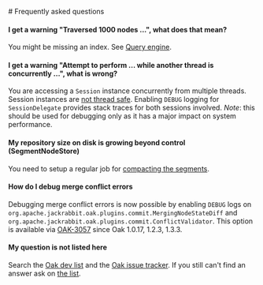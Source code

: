 <!--
   Licensed to the Apache Software Foundation (ASF) under one or more
   contributor license agreements.  See the NOTICE file distributed with
   this work for additional information regarding copyright ownership.
   The ASF licenses this file to You under the Apache License, Version 2.0
   (the "License"); you may not use this file except in compliance with
   the License.  You may obtain a copy of the License at

       http://www.apache.org/licenses/LICENSE-2.0

   Unless required by applicable law or agreed to in writing, software
   distributed under the License is distributed on an "AS IS" BASIS,
   WITHOUT WARRANTIES OR CONDITIONS OF ANY KIND, either express or implied.
   See the License for the specific language governing permissions and
   limitations under the License.
  -->

# Frequently asked questions

#### I get a warning "Traversed 1000 nodes ...", what does that mean?

You might be missing an index. See [Query engine](query.html).


#### I get a warning "Attempt to perform ... while another thread is concurrently ...", what is wrong?

You are accessing a `Session` instance concurrently from multiple threads. Session instances are
[not thread safe](dos_and_donts.html#Anti_pattern:_concurrent_session_access).
Enabling `DEBUG` logging for `SessionDelegate` provides stack traces for both sessions involved. 
*Note*: this should be used for debugging only as it has a major impact on system performance.

#### My repository size on disk is growing beyond control (SegmentNodeStore)

You need to setup a regular job for [compacting the segments](nodestore/segmentmk.html#Segment_Compaction).

#### How do I debug merge conflict errors

Debugging merge conflict errors is now possible by enabling `DEBUG` logs on
`org.apache.jackrabbit.oak.plugins.commit.MergingNodeStateDiff` and
`org.apache.jackrabbit.oak.plugins.commit.ConflictValidator`. 
This option is available via [OAK-3057](https://issues.apache.org/jira/browse/OAK-3057) since Oak 1.0.17, 1.2.3, 1.3.3. 

#### My question is not listed here

Search the [Oak dev list](http://jackrabbit.markmail.org/search/+list:org.apache.jackrabbit.oak-dev)
and the [Oak issue tracker](https://issues.apache.org/jira/browse/OAK). If you still can't find an
answer ask on [the list](participating.html).


